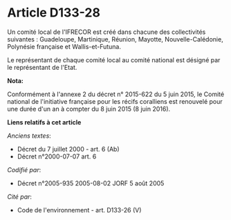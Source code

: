 # Article D133-28

Un comité local de l'IFRECOR est créé dans chacune des collectivités suivantes : Guadeloupe, Martinique, Réunion, Mayotte,
Nouvelle-Calédonie, Polynésie française et Wallis-et-Futuna.

Le représentant de chaque comité local au comité national est désigné par le représentant de l'Etat.

**Nota:**

Conformément à l'annexe 2 du décret n° 2015-622 du 5 juin 2015, le Comité national de l'initiative française pour les récifs
coralliens est renouvelé pour une durée d'un an à compter du 8 juin 2015 (8 juin 2016).

**Liens relatifs à cet article**

_Anciens textes_:

  - Décret du 7 juillet 2000 - art. 6 (Ab)
  - Décret n°2000-07-07 art. 6

_Codifié par_:

  - Décret n°2005-935 2005-08-02 JORF 5 août 2005

_Cité par_:

  - Code de l'environnement - art. D133-26 (V)
